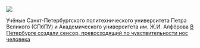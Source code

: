 <!--2025-04-11 14:34:05-->
<div class="yb">
  <div class="rss smaller1 habr"><img src="https://habrastorage.org/getpro/habr/upload_files/b1b/66d/74e/b1b66d74e7a6190b94a1d1ecb3eb4696.jpg" /><p>Учёные Санкт-Петербургского политехнического университета Петра Великого (СПбПУ) и Академического университета им. Ж.И. Алфёрова <a href="https://ipme.ru/journals/mems-gas-sensor-of-resistive-type-for-detection-of-hydrogen-sulfide-down-to-low-concentrations.html"... <br><a class="light" href="https://habr.com/ru/news/900086/?utm_source=habrahabr&utm_medium=rss&utm_campaign=900086">В Петербурге создали сенсор, превосходящий по чувствительности нос человека</a></div>
</div>
